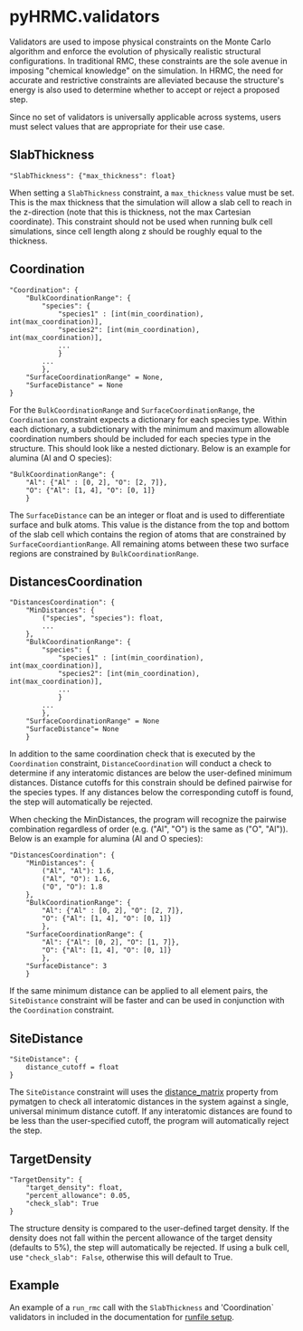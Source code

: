 pyHRMC.validators
===
Validators are used to impose physical constraints on the Monte Carlo algorithm and enforce the evolution of physically realistic structural configurations. In traditional RMC, these constraints are the sole avenue in imposing "chemical knowledge" on the simulation. In HRMC, the need for accurate and restrictive constraints are alleviated because the structure's energy is also used to determine whether to accept or reject a proposed step.

Since no set of validators is universally applicable across systems, users must select values that are appropriate for their use case. 

SlabThickness
---
```
"SlabThickness": {"max_thickness": float}
```
When setting a `SlabThickness` constraint, a `max_thickness` value must be set. This is the max thickness that the simulation will allow a slab cell to reach in the z-direction (note that this is thickness, not the max Cartesian coordinate). This constraint should not be used when running bulk cell simulations, since cell length along z should be roughly equal to the thickness.

Coordination
---
```
"Coordination": {
    "BulkCoordinationRange": {
        "species": {
            "species1" : [int(min_coordination), int(max_coordination)], 
            "species2": [int(min_coordination), int(max_coordination)], 
            ...
            }
        ...
        },
    "SurfaceCoordinationRange" = None,
    "SurfaceDistance" = None
}
```

For the `BulkCoordinationRange` and `SurfaceCoordinationRange`, the `Coordination` constraint expects a dictionary for each species type. Within each dictionary, a subdictionary with the minimum and maximum allowable coordination numbers should be included for each species type in the structure. This should look like a nested dictionary. Below is an example for alumina (Al and O species):
```
"BulkCoordinationRange": {
    "Al": {"Al" : [0, 2], "O": [2, 7]}, 
    "O": {"Al": [1, 4], "O": [0, 1]} 
    }
``` 
The `SurfaceDistance` can be an integer or float and is used to differentiate surface and bulk atoms. This value is the distance from the top and bottom of the slab cell which contains the region of atoms that are constrained by `SurfaceCoordiantionRange`. All remaining atoms between these two surface regions are constrained by `BulkCoordinationRange`.

DistancesCoordination
---
```
"DistancesCoordination": {
    "MinDistances": {
        ("species", "species"): float,
        ...
    },
    "BulkCoordinationRange": {
        "species": {
            "species1" : [int(min_coordination), int(max_coordination)], 
            "species2": [int(min_coordination), int(max_coordination)], 
            ...
            }
        ...
        },
    "SurfaceCoordinationRange" = None
    "SurfaceDistance"= None
    }
```

In addition to the same coordination check that is executed by the `Coordination` constraint, `DistanceCoordination` will conduct a check to determine if any interatomic distances are below the user-defined minimum distances. Distance cutoffs for this constrain should be defined pairwise for the species types. If any distances below the corresponding cutoff is found, the step will automatically be rejected.

When checking the MinDistances, the program will recognize the pairwise combination regardless of order (e.g. ("Al", "O") is the same as ("O", "Al")). Below is an example for alumina (Al and O species):
```
"DistancesCoordination": {
    "MinDistances": {
        ("Al", "Al"): 1.6,
        ("Al", "O"): 1.6,
        ("O", "O"): 1.8
    },
    "BulkCoordinationRange": {
        "Al": {"Al" : [0, 2], "O": [2, 7]}, 
        "O": {"Al": [1, 4], "O": [0, 1]} 
        },
    "SurfaceCoordinationRange": {
        "Al": {"Al": [0, 2], "O": [1, 7]},
        "O": {"Al": [1, 4], "O": [0, 1]} 
        },
    "SurfaceDistance": 3
    }
```

If the same minimum distance can be applied to all element pairs, the `SiteDistance` constraint will be faster and can be used in conjunction with the `Coordination` constraint. 


SiteDistance
---
```
"SiteDistance": {
    distance_cutoff = float
}
```
The `SiteDistance` constraint will uses the [distance_matrix](https://pymatgen.org/pymatgen.core.html) property from pymatgen to check all interatomic distances in the system against a single, universal minimum distance cutoff. If any interatomic distances are found to be less than the user-specified cutoff, the program will automatically reject the step.

TargetDensity
---
```
"TargetDensity": {        
    "target_density": float,
    "percent_allowance": 0.05,
    "check_slab": True
}
```
The structure density is compared to the user-defined target density. If the density does not fall within the percent allowance of the target density (defaults to 5%), the step will automatically be rejected. If using a bulk cell, use `"check_slab": False`, otherwise this will default to True.


Example
---
An example of a `run_rmc` call with the `SlabThickness` and 'Coordination` validators in included in the documentation for [runfile setup](https://ehrhardtkm.github.io/pyHRMC/user_guide/getting_started/runfile_setup/).